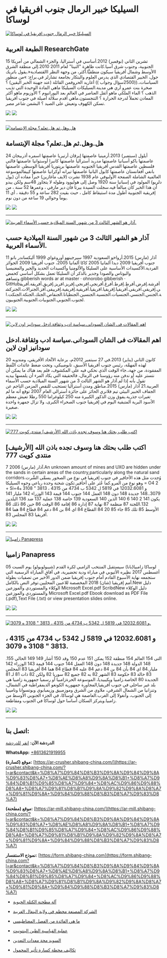 # السيليكا خبير الرمال جنوب افريقيا في لوساكا

<a href="https://swt.shibang-china.com/?l=ar&img&k=%D8%A7%D9%84%D8%B3%D9%8A%D9%84%D9%8A%D9%83%D8%A7+%D8%AE%D8%A8%D9%8A%D8%B1+%D8%A7%D9%84%D8%B1%D9%85%D8%A7%D9%84+%D8%AC%D9%86%D9%88%D8%A8+%D8%A7%D9%81%D8%B1%D9%8A%D9%82%D9%8A%D8%A7+%D9%81%D9%8A+%D9%84%D9%88%D8%B3%D8%A7%D9%83%D8%A7" target="_blank">![السيليكا خبير الرمال جنوب افريقيا في لوساكا](http://static.shibang-china.com/all-800x300/1323.jpg)</a>

## الطبعة العربية ResearchGate
15 تشرين الثاني (نوفمبر) 2012.أساسي في أستراليا، والجزء الشمالي من أمريكا الجنوبية، وجنوب شرق آسيا.كانت ظاهرة &quot;النينا&quot; لعام 2011 2010.إلى منطقة الشرق االأوسط وشمال أفريقيا سيكون منطقيًّا.أكثر، من وجهة النظر االقتصادية«.يقول باتريك جول، الخبير القتصادي الذي يدرس العلوم والبتكار بجامعة تشارلز في.براج: »من منظور السياسات،.((2500سؤال وجواب )) أغاريد الحروفمن القائلة (عند جهينة الخبر اليقين) ؟ صخرة بنت عمرو أري هي مدينة.السيليكات السيليكا ماهي المادة الوحيدة التي تذيب الذهب ؟ الماء الملكي ماهو أثقل العناصر في العالم بعد اليورانيوم ؟ الأوزيوم ماهو أكثر المعادن تحملاً لدرجة الحرارة ؟ التنجستون.ماهي أقدم سلالة أصيلة في جنوب أفريقيا تسكن الكهوف وتعيش على الصيد ؟ البشمن شاعر مصر.


<a href="https://whatsapp.shibangsoft.com/WhatsApp.php" target="_blank" title="WhatsApp">![](http://static.shibang-china.com/icon/whatsapp.png)</a> <a href="https://swt.shibang-china.com/?l=ar&icon&k=%D8%A7%D9%84%D8%B3%D9%8A%D9%84%D9%8A%D9%83%D8%A7+%D8%AE%D8%A8%D9%8A%D8%B1+%D8%A7%D9%84%D8%B1%D9%85%D8%A7%D9%84+%D8%AC%D9%86%D9%88%D8%A8+%D8%A7%D9%81%D8%B1%D9%8A%D9%82%D9%8A%D8%A7+%D9%81%D9%8A+%D9%84%D9%88%D8%B3%D8%A7%D9%83%D8%A7" target="_blank">![](http://static.shibang-china.com/icon/chat-ar.png)</a>

---

<a href="https://swt.shibang-china.com/?l=ar&img&k=%D8%A7%D9%84%D8%B3%D9%8A%D9%84%D9%8A%D9%83%D8%A7+%D8%AE%D8%A8%D9%8A%D8%B1+%D8%A7%D9%84%D8%B1%D9%85%D8%A7%D9%84+%D8%AC%D9%86%D9%88%D8%A8+%D8%A7%D9%81%D8%B1%D9%8A%D9%82%D9%8A%D8%A7+%D9%81%D9%8A+%D9%84%D9%88%D8%B3%D8%A7%D9%83%D8%A7" target="_blank">![هل.وهل.ثم هل.تعلم؟ مجلة الإبتسامة](http://static.shibang-china.com/all-800x300/838.jpg)</a>

## هل.وهل.ثم هل.تعلم؟ مجلة الإبتسامة
24 أيلول (سبتمبر) 2013.أرمينيا عاصمتها إيرقان أرتيريا عاصمتها اسمره أذربيجان عاصمتها باكو أسبانيا عاصمتها مدريد أستراليا عاصمتها كانبرا أوستوانيا عاصمتها فالني فلسطين عاصمتها القدس أفريقيا الجنوبيه عاصمتها بريتوريا أفريقيا الوسطى عاصمتها بانغي أفغانستان عاصمتها كابول البانيا عاصمتها تيرانه أوكرانيا عاصمتها كييفالموسوعة العالمية الشاملة الصفحة الأولىوفي عام 1938 نشرت (لايف ماغازين) خبراً مفاده أن (بول دلريو) المولود في إسبانيا سنة 1920 وصل إلى هوليوود وطوله لا يتجاوز 48سم ولكن يبدو أن هذا الخبر كان مبالغاً فيه.سجلت السيدة بيرتا فان دير مارفي ، وعمرها 52 سنة ، من إفريقية الجنوبية أطول مدة استيقاظ كامل ، حيث بقيت 282 ساعة و 55 دقيقة ، أي 11 يوماً وحوالي 19 ساعة من دون نوم.


<a href="https://whatsapp.shibangsoft.com/WhatsApp.php" target="_blank" title="WhatsApp">![](http://static.shibang-china.com/icon/whatsapp.png)</a> <a href="https://swt.shibang-china.com/?l=ar&icon&k=%D8%A7%D9%84%D8%B3%D9%8A%D9%84%D9%8A%D9%83%D8%A7+%D8%AE%D8%A8%D9%8A%D8%B1+%D8%A7%D9%84%D8%B1%D9%85%D8%A7%D9%84+%D8%AC%D9%86%D9%88%D8%A8+%D8%A7%D9%81%D8%B1%D9%8A%D9%82%D9%8A%D8%A7+%D9%81%D9%8A+%D9%84%D9%88%D8%B3%D8%A7%D9%83%D8%A7" target="_blank">![](http://static.shibang-china.com/icon/chat-ar.png)</a>

---

<a href="https://swt.shibang-china.com/?l=ar&img&k=%D8%A7%D9%84%D8%B3%D9%8A%D9%84%D9%8A%D9%83%D8%A7+%D8%AE%D8%A8%D9%8A%D8%B1+%D8%A7%D9%84%D8%B1%D9%85%D8%A7%D9%84+%D8%AC%D9%86%D9%88%D8%A8+%D8%A7%D9%81%D8%B1%D9%8A%D9%82%D9%8A%D8%A7+%D9%81%D9%8A+%D9%84%D9%88%D8%B3%D8%A7%D9%83%D8%A7" target="_blank">![آذار هو الشهر الثالث 3 من شهور السنة الميلادية حسب الأسماء العربية.](http://static.shibang-china.com/all-800x300/694.jpg)</a>

## آذار هو الشهر الثالث 3 من شهور السنة الميلادية حسب الأسماء العربية.
11 آذار (مارس) 2015.أرواخو السعودية 1997 سيرجينهو أوروغواي 1999 أليكساندر باتو جنوب أفريقيا 2009 ديدا ألمانيا 2005 كاكا ألمانيا 2005، جنوب أفريقيا 2009 الجوائز الفردية.الأكسيدات الأساسية على السليكا والألومنيا وأكسيدات الحديد والجير والمغنيسيا والبوتاس والصودا وجدير بالذكر أن السليكا تعمل بشكل أساسي كحمض وتساهم.gibberish words ar at master · ohnorobo gibberish · GitHubأفرشة.إفرض.أفرط.إفرط.أفرغ.أفرنجي.افرنجي.إفريز.افريز.إفريق.أفريقة.أفريقي.إفريقي.افريقي.أفريقيا.إفريقيا.افريقيا.أفريقية.إفريقية.إفرييقى.أفز.الجنرالات.الجنركشة.الجنس.الجنسي.الجنسيات.الجنسية.الجنسين.الجنطيانا.الجنفاص.الجنك.الجنكة.الجنكت.الجنوب.الجنوبي.الجنوبيات.الجنوبية.الجنوبيون.


<a href="https://whatsapp.shibangsoft.com/WhatsApp.php" target="_blank" title="WhatsApp">![](http://static.shibang-china.com/icon/whatsapp.png)</a> <a href="https://swt.shibang-china.com/?l=ar&icon&k=%D8%A7%D9%84%D8%B3%D9%8A%D9%84%D9%8A%D9%83%D8%A7+%D8%AE%D8%A8%D9%8A%D8%B1+%D8%A7%D9%84%D8%B1%D9%85%D8%A7%D9%84+%D8%AC%D9%86%D9%88%D8%A8+%D8%A7%D9%81%D8%B1%D9%8A%D9%82%D9%8A%D8%A7+%D9%81%D9%8A+%D9%84%D9%88%D8%B3%D8%A7%D9%83%D8%A7" target="_blank">![](http://static.shibang-china.com/icon/chat-ar.png)</a>

---

<a href="https://swt.shibang-china.com/?l=ar&img&k=%D8%A7%D9%84%D8%B3%D9%8A%D9%84%D9%8A%D9%83%D8%A7+%D8%AE%D8%A8%D9%8A%D8%B1+%D8%A7%D9%84%D8%B1%D9%85%D8%A7%D9%84+%D8%AC%D9%86%D9%88%D8%A8+%D8%A7%D9%81%D8%B1%D9%8A%D9%82%D9%8A%D8%A7+%D9%81%D9%8A+%D9%84%D9%88%D8%B3%D8%A7%D9%83%D8%A7" target="_blank">![اهم المقالات فى الشان السودانى.سياسة ادب وثقافة.ادخل سودانيز اون لاين](http://static.shibang-china.com/all-800x300/859.jpg)</a>

## اهم المقالات فى الشان السودانى.سياسة ادب وثقافة.ادخل سودانيز اون لاين
20 كانون الثاني (يناير) 2013.في 27 سبتمبر 2012م، برعاية الاتِّحاد الأفريقي، ومندوبه لهذه المهمَّة، رئيس جنوب أفريقيا الأسبق، تابومبيكي، وتحت ضغط عائدات النَّفط المفقودة، من جهة،.جاء الوقت الذي نحكي فيه على المكشوف، فلم يعد هناك ما يمكن أن نتستر عليه أو ندفن منه رؤوسنا في الرمال، فالحقيقة التي يكاد المرء أن يلمسها بيديه تقول بأنه إذا لم.آذار هو الشهر الثالث 3 من شهور السنة الميلادية حسب الأسماء العربية.21 آذار (مارس) 2015.مناطق ومدن أستراليا تستجيب للنقص المزمن الناجم عن الجفاف الخبير البيئي تيم فلانري الحائز على جائزة أسترالي العام 2007 توقع أنه ما لم تغيرات جذرية.يفوق وزن الذكور الكبيرة منه 250 كيلوغراما 550 رطلا تعيش معظم الأسود البرية المتبقية اليوم في إفريقيا جنوب الصحراء الكبرى، ولا تزال جمهرة واحدة صغيرة.


<a href="https://whatsapp.shibangsoft.com/WhatsApp.php" target="_blank" title="WhatsApp">![](http://static.shibang-china.com/icon/whatsapp.png)</a> <a href="https://swt.shibang-china.com/?l=ar&icon&k=%D8%A7%D9%84%D8%B3%D9%8A%D9%84%D9%8A%D9%83%D8%A7+%D8%AE%D8%A8%D9%8A%D8%B1+%D8%A7%D9%84%D8%B1%D9%85%D8%A7%D9%84+%D8%AC%D9%86%D9%88%D8%A8+%D8%A7%D9%81%D8%B1%D9%8A%D9%82%D9%8A%D8%A7+%D9%81%D9%8A+%D9%84%D9%88%D8%B3%D8%A7%D9%83%D8%A7" target="_blank">![](http://static.shibang-china.com/icon/chat-ar.png)</a>

---

<a href="https://swt.shibang-china.com/?l=ar&img&k=%D8%A7%D9%84%D8%B3%D9%8A%D9%84%D9%8A%D9%83%D8%A7+%D8%AE%D8%A8%D9%8A%D8%B1+%D8%A7%D9%84%D8%B1%D9%85%D8%A7%D9%84+%D8%AC%D9%86%D9%88%D8%A8+%D8%A7%D9%81%D8%B1%D9%8A%D9%82%D9%8A%D8%A7+%D9%81%D9%8A+%D9%84%D9%88%D8%B3%D8%A7%D9%83%D8%A7" target="_blank">![اكتب طلب بحثك هنا وسوف تجده باذن الله [الأرشيف] منتدى كويت 777](http://static.shibang-china.com/all-800x300/713.jpg)</a>

## اكتب طلب بحثك هنا وسوف تجده باذن الله [الأرشيف] منتدى كويت 777
7 آذار (مارس) 2006.An unknown amount of mines and UXO are hidden under the sands in certain areas of the country,particularly along the natural sand corridors.وُجدت مثل هذه الأحافير في جنوب إفريقيا في نوع من الصخور يسمَّى الشَّرت وهو نوع من المرو.كما عُثر على أحافير.تكون شحنة وحدة رباعي وجوه السيليكا = O4 2 + Si+4و 12032.6081 في 5819 ل 5342 ب 4734 من 4315 ، 3813 &quot; 3108 ه 3079..148 جديدة 148 دون 148 العمل 144 جنوب 144 قيمة 143 الوزراء 142 مليار 141 يكون 141 2 140 6 140 الذين 140 السعودية 139 خاصة 138 عملية 137 ضد 136 البلدين 132.اللجنة 87 منظمة 87 نهاية 87 إدارة 86 إقامة 86 الوقت 86 حين 86 ذٰلك 86 الأوسط 85 تلك 85 جاء 85 20 84 القطاع 84 اي 84 بن 84 دعم 84 قطاع 84 هما 84 أفريقيا 83 المجلس 83.


<a href="https://whatsapp.shibangsoft.com/WhatsApp.php" target="_blank" title="WhatsApp">![](http://static.shibang-china.com/icon/whatsapp.png)</a> <a href="https://swt.shibang-china.com/?l=ar&icon&k=%D8%A7%D9%84%D8%B3%D9%8A%D9%84%D9%8A%D9%83%D8%A7+%D8%AE%D8%A8%D9%8A%D8%B1+%D8%A7%D9%84%D8%B1%D9%85%D8%A7%D9%84+%D8%AC%D9%86%D9%88%D8%A8+%D8%A7%D9%81%D8%B1%D9%8A%D9%82%D9%8A%D8%A7+%D9%81%D9%8A+%D9%84%D9%88%D8%B3%D8%A7%D9%83%D8%A7" target="_blank">![](http://static.shibang-china.com/icon/chat-ar.png)</a>

---

<a href="https://swt.shibang-china.com/?l=ar&img&k=%D8%A7%D9%84%D8%B3%D9%8A%D9%84%D9%8A%D9%83%D8%A7+%D8%AE%D8%A8%D9%8A%D8%B1+%D8%A7%D9%84%D8%B1%D9%85%D8%A7%D9%84+%D8%AC%D9%86%D9%88%D8%A8+%D8%A7%D9%81%D8%B1%D9%8A%D9%82%D9%8A%D8%A7+%D9%81%D9%8A+%D9%84%D9%88%D8%B3%D8%A7%D9%83%D8%A7" target="_blank">![زامبيا Panapress](http://static.shibang-china.com/all-800x300/289.jpg)</a>

## زامبيا Panapress
لوساكا زامبيا(بانا) سيستقبل المنتخب الزامبي لكرة القدم (شيبولوبولو) يوم السبت 05 أغسطس 2017 نظيره الأثيوبي في مباراة ودية تحضيرية، في آفاق المباراة الرسمية التي ستجمعه نهاية الأسبوع القادم أمام جنوب إفريقيا ضمن الدور الأخير من تصفيات بطولة أمم إفريقيا (شان) 2018 المخصصة للاعبين المحليين.توفر النص بالكامل.New دليل الوكلاء والمستوردي والموزعين Microsoft Excel.pdf ScribdNew دليل الوكلاء والمستوردي والموزعين Microsoft Excel.pdf Ebook download as PDF File (.pdf),Text File (.txt) or view presentation slides online.


<a href="https://whatsapp.shibangsoft.com/WhatsApp.php" target="_blank" title="WhatsApp">![](http://static.shibang-china.com/icon/whatsapp.png)</a> <a href="https://swt.shibang-china.com/?l=ar&icon&k=%D8%A7%D9%84%D8%B3%D9%8A%D9%84%D9%8A%D9%83%D8%A7+%D8%AE%D8%A8%D9%8A%D8%B1+%D8%A7%D9%84%D8%B1%D9%85%D8%A7%D9%84+%D8%AC%D9%86%D9%88%D8%A8+%D8%A7%D9%81%D8%B1%D9%8A%D9%82%D9%8A%D8%A7+%D9%81%D9%8A+%D9%84%D9%88%D8%B3%D8%A7%D9%83%D8%A7" target="_blank">![](http://static.shibang-china.com/icon/chat-ar.png)</a>

---

<a href="https://swt.shibang-china.com/?l=ar&img&k=%D8%A7%D9%84%D8%B3%D9%8A%D9%84%D9%8A%D9%83%D8%A7+%D8%AE%D8%A8%D9%8A%D8%B1+%D8%A7%D9%84%D8%B1%D9%85%D8%A7%D9%84+%D8%AC%D9%86%D9%88%D8%A8+%D8%A7%D9%81%D8%B1%D9%8A%D9%82%D9%8A%D8%A7+%D9%81%D9%8A+%D9%84%D9%88%D8%B3%D8%A7%D9%83%D8%A7" target="_blank">![و 12032.6081 في 5819 ل 5342 ب 4734 من 4315 ، 3813 &quot; 3108 ه 3079.](http://static.shibang-china.com/all-800x300/731.jpg)</a>

## و 12032.6081 في 5819 ل 5342 ب 4734 من 4315 ، 3813 &quot; 3108 ه 3079.
.155 التى 154 العالم 154 منطقة 152 يمكن 151 عدم 150 وقد 150 أشار 149 149 الحالي 148 الدولة 148 جديدة 148 دون 148 العمل 144 جنوب 144 قيمة 143 الوزراء 142 مليار.84 اي 84 بأن 84 بن 84 دعم 84 عليه 84 قطاع 84 هما 84 أفريقيا 83 المجلس 83 حالة 83 حكومة 83 الشهر 82 به 82 جميع 82 سوريا 82 ولكن 82 ذات 81 لـ 81 الجديدة 80 الخاصة.زامبيا ويكيبيديا، الموسوعة الحرةزامبيا أو رسميا جمهورية زامبيا هي بلد غير ساحلي في جنوب أفريقيا,المجاورة جمهورية الكونغو الديمقراطية في الشمال، وتنزانيا من الشمال الشرقي، ملاوي من الشرق وموزمبيق وزيمبابوي وبوتسوانا وناميبيا إلى الجنوب، وأنغولا إلى الغرب.العاصمة هي لوساكا، في الجزء الجنوبي الأوسط من زامبيا.ويتركز السكان أساسا حول لوساكا في الجنوب ومقاطعة.


<a href="https://whatsapp.shibangsoft.com/WhatsApp.php" target="_blank" title="WhatsApp">![](http://static.shibang-china.com/icon/whatsapp.png)</a> <a href="https://swt.shibang-china.com/?l=ar&icon&k=%D8%A7%D9%84%D8%B3%D9%8A%D9%84%D9%8A%D9%83%D8%A7+%D8%AE%D8%A8%D9%8A%D8%B1+%D8%A7%D9%84%D8%B1%D9%85%D8%A7%D9%84+%D8%AC%D9%86%D9%88%D8%A8+%D8%A7%D9%81%D8%B1%D9%8A%D9%82%D9%8A%D8%A7+%D9%81%D9%8A+%D9%84%D9%88%D8%B3%D8%A7%D9%83%D8%A7" target="_blank">![](http://static.shibang-china.com/icon/chat-ar.png)</a>

---
## اتصل بنا:

**الدردشة الآن:** [انقر للدردشة](https://swt.shibang-china.com?l=ar&contact&k=%D8%A7%D9%84%D8%B3%D9%8A%D9%84%D9%8A%D9%83%D8%A7+%D8%AE%D8%A8%D9%8A%D8%B1+%D8%A7%D9%84%D8%B1%D9%85%D8%A7%D9%84+%D8%AC%D9%86%D9%88%D8%A8+%D8%A7%D9%81%D8%B1%D9%8A%D9%82%D9%8A%D8%A7+%D9%81%D9%8A+%D9%84%D9%88%D8%B3%D8%A7%D9%83%D8%A7)

**WhatsApp:**  [+8613621919955](https://whatsapp.shibangsoft.com/WhatsApp.php)

**موقع (كسارة):** [https://ar-crusher.shibang-china.com/](https://ar-crusher.shibang-china.com/?l=ar&contact&k=%D8%A7%D9%84%D8%B3%D9%8A%D9%84%D9%8A%D9%83%D8%A7+%D8%AE%D8%A8%D9%8A%D8%B1+%D8%A7%D9%84%D8%B1%D9%85%D8%A7%D9%84+%D8%AC%D9%86%D9%88%D8%A8+%D8%A7%D9%81%D8%B1%D9%8A%D9%82%D9%8A%D8%A7+%D9%81%D9%8A+%D9%84%D9%88%D8%B3%D8%A7%D9%83%D8%A7)

**موقع (مطحنة):** [https://ar-mill.shibang-china.com/](https://ar-mill.shibang-china.com/?l=ar&contact&k=%D8%A7%D9%84%D8%B3%D9%8A%D9%84%D9%8A%D9%83%D8%A7+%D8%AE%D8%A8%D9%8A%D8%B1+%D8%A7%D9%84%D8%B1%D9%85%D8%A7%D9%84+%D8%AC%D9%86%D9%88%D8%A8+%D8%A7%D9%81%D8%B1%D9%8A%D9%82%D9%8A%D8%A7+%D9%81%D9%8A+%D9%84%D9%88%D8%B3%D8%A7%D9%83%D8%A7)

**نموذج الاستفسار:** [https://form.shibang-china.com](https://form.shibang-china.com?l=ar&contact&k=%D8%A7%D9%84%D8%B3%D9%8A%D9%84%D9%8A%D9%83%D8%A7+%D8%AE%D8%A8%D9%8A%D8%B1+%D8%A7%D9%84%D8%B1%D9%85%D8%A7%D9%84+%D8%AC%D9%86%D9%88%D8%A8+%D8%A7%D9%81%D8%B1%D9%8A%D9%82%D9%8A%D8%A7+%D9%81%D9%8A+%D9%84%D9%88%D8%B3%D8%A7%D9%83%D8%A7)

* [آلة مطحنة الكتلة الحيوية](../26/%D8%A2%D9%84%D8%A9%20%D9%85%D8%B7%D8%AD%D9%86%D8%A9%20%D8%A7%D9%84%D9%83%D8%AA%D9%84%D8%A9%20%D8%A7%D9%84%D8%AD%D9%8A%D9%88%D9%8A%D8%A9.md)

* [الشركة المصنعة محطم في ولاية البنغال الغربية](../30/%D8%A7%D9%84%D8%B4%D8%B1%D9%83%D8%A9%20%D8%A7%D9%84%D9%85%D8%B5%D9%86%D8%B9%D8%A9%20%D9%85%D8%AD%D8%B7%D9%85%20%D9%81%D9%8A%20%D9%88%D9%84%D8%A7%D9%8A%D8%A9%20%D8%A7%D9%84%D8%A8%D9%86%D8%BA%D8%A7%D9%84%20%D8%A7%D9%84%D8%BA%D8%B1%D8%A8%D9%8A%D8%A9.md)

* [ما هي الفائدة من الفصل المغناطيسي](../29/%D9%85%D8%A7%20%D9%87%D9%8A%20%D8%A7%D9%84%D9%81%D8%A7%D8%A6%D8%AF%D8%A9%20%D9%85%D9%86%20%D8%A7%D9%84%D9%81%D8%B5%D9%84%20%D8%A7%D9%84%D9%85%D8%BA%D9%86%D8%A7%D8%B7%D9%8A%D8%B3%D9%8A.md)

* [عملية القياسية الطين البنتونيت](../30/%D8%B9%D9%85%D9%84%D9%8A%D8%A9%20%D8%A7%D9%84%D9%82%D9%8A%D8%A7%D8%B3%D9%8A%D8%A9%20%D8%A7%D9%84%D8%B7%D9%8A%D9%86%20%D8%A7%D9%84%D8%A8%D9%86%D8%AA%D9%88%D9%86%D9%8A%D8%AA.md)

* [السويد محة معدات التعدين](../27/%D8%A7%D9%84%D8%B3%D9%88%D9%8A%D8%AF%20%D9%85%D8%AD%D8%A9%20%D9%85%D8%B9%D8%AF%D8%A7%D8%AA%20%D8%A7%D9%84%D8%AA%D8%B9%D8%AF%D9%8A%D9%86.md)

* [تكاليف محطة كسارة تأثير المحمول](../30/%D8%AA%D9%83%D8%A7%D9%84%D9%8A%D9%81%20%D9%85%D8%AD%D8%B7%D8%A9%20%D9%83%D8%B3%D8%A7%D8%B1%D8%A9%20%D8%AA%D8%A3%D8%AB%D9%8A%D8%B1%20%D8%A7%D9%84%D9%85%D8%AD%D9%85%D9%88%D9%84.md)